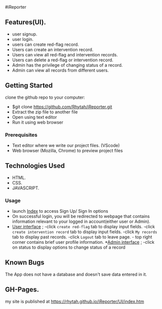 #iReporter

## Features(UI).
* user signup.
* user login.
* users can create red-flag record.
* Users can create an intervention record.
* Users can view all red-flag and intervention records.
* Users can delete a red-flag or intervention record.
* Admin has the privilege of changing status of a record.
* Admin can view all records from different users.
 

## Getting Started
clone the github repo to your computer:
* $git clone https://github.com/Rhytah/iReporter.git
* Extract the zip file to another file
* Open using text editor
* Run it using web browser 

### Prerequisites

* Text editor where we write our project files. (VScode)
* Web browser (Mozilla, Chrome) to preview project files

## Technologies Used
* HTML.
* CSS.
* JAVASCRIPT.

### Usage
* launch <a href="https://rhytah.github.io/iReporter/UI/index.htm">Index</a>  to access Sign Up/ Sign In options
* On successful login, you will be redirected to webpage that contains information relevant to your logged in account(either user or Admin).
* <a href="https://rhytah.github.io/iReporter/UI/forum.htm">User interface</a> ;
        -click `create red-flag` tab to display input fields.
        -click `create intervention record` tab to display input fields.
        -click `My records` tab to display past records.
        -click `Logout` tab to leave page.
        - top right corner contains brief user profile information.
*<a href="https://rhytah.github.io/iReporter/UI/admin.htm">Admin interface</a> ;
       -click on status to display options to change status of a record


## Known Bugs
The App does not have a database and doesn't save data entered in it.

## GH-Pages.
my site is published at https://rhytah.github.io/iReporter/UI/index.htm
